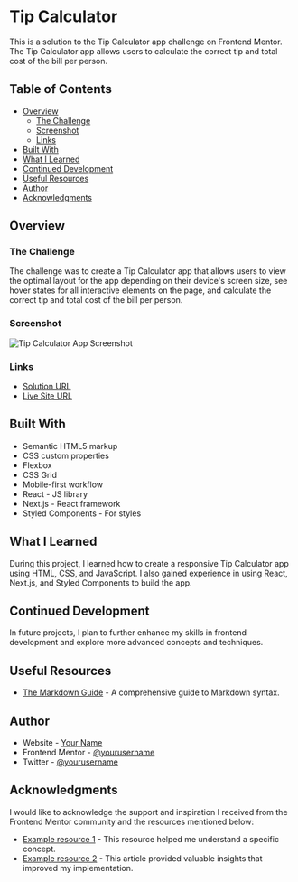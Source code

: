 # Tip Calculator

This is a solution to the Tip Calculator app challenge on Frontend Mentor. The Tip Calculator app allows users to calculate the correct tip and total cost of the bill per person.

## Table of Contents

- [Overview](#overview)
  - [The Challenge](#the-challenge)
  - [Screenshot](#screenshot)
  - [Links](#links)
- [Built With](#built-with)
- [What I Learned](#what-i-learned)
- [Continued Development](#continued-development)
- [Useful Resources](#useful-resources)
- [Author](#author)
- [Acknowledgments](#acknowledgments)

## Overview

### The Challenge

The challenge was to create a Tip Calculator app that allows users to view the optimal layout for the app depending on their device's screen size, see hover states for all interactive elements on the page, and calculate the correct tip and total cost of the bill per person.

### Screenshot

![Tip Calculator App Screenshot](./screenshot.jpg)

### Links

- [Solution URL](https://your-solution-url.com)
- [Live Site URL](https://your-live-site-url.com)

## Built With

- Semantic HTML5 markup
- CSS custom properties
- Flexbox
- CSS Grid
- Mobile-first workflow
- React - JS library
- Next.js - React framework
- Styled Components - For styles

## What I Learned

During this project, I learned how to create a responsive Tip Calculator app using HTML, CSS, and JavaScript. I also gained experience in using React, Next.js, and Styled Components to build the app.

## Continued Development

In future projects, I plan to further enhance my skills in frontend development and explore more advanced concepts and techniques.

## Useful Resources

- [The Markdown Guide](https://www.markdownguide.org/) - A comprehensive guide to Markdown syntax.

## Author

- Website - [Your Name](https://www.your-site.com)
- Frontend Mentor - [@yourusername](https://www.frontendmentor.io/profile/yourusername)
- Twitter - [@yourusername](https://www.twitter.com/yourusername)

## Acknowledgments

I would like to acknowledge the support and inspiration I received from the Frontend Mentor community and the resources mentioned below:

- [Example resource 1](https://www.example.com) - This resource helped me understand a specific concept.
- [Example resource 2](https://www.example.com) - This article provided valuable insights that improved my implementation.


